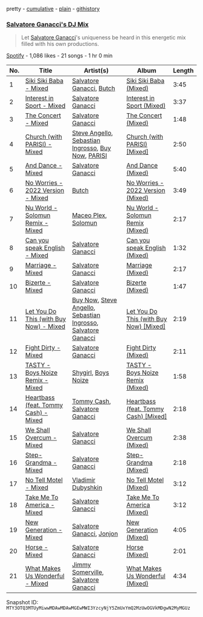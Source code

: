 pretty - [cumulative](/playlists/cumulative/37i9dQZF1DX6MHmZWmSG0W.md) - [plain](/playlists/plain/37i9dQZF1DX6MHmZWmSG0W) - [githistory](https://github.githistory.xyz/mackorone/spotify-playlist-archive/blob/main/playlists/plain/37i9dQZF1DX6MHmZWmSG0W)

### [Salvatore Ganacci's DJ Mix](https://open.spotify.com/playlist/37i9dQZF1DX6MHmZWmSG0W)

> Let <a href="spotify:artist:5PdkRVDASsw6P7QoqRpz0F">Salvatore Ganacci</a>'s uniqueness be heard in this energetic mix filled with his own productions.

[Spotify](https://open.spotify.com/user/spotify) - 1,086 likes - 21 songs - 1 hr 0 min

| No. | Title | Artist(s) | Album | Length |
|---|---|---|---|---|
| 1 | [Siki Siki Baba \- Mixed](https://open.spotify.com/track/6Dq4Ntc1FD1zXrzSjckEYC) | [Salvatore Ganacci](https://open.spotify.com/artist/5PdkRVDASsw6P7QoqRpz0F), [Butch](https://open.spotify.com/artist/1GpIknY20BVWsFGF8CdBBw) | [Siki Siki Baba \(Mixed\)](https://open.spotify.com/album/1TxBuKbCSxL9ZiDR8lnDpb) | 3:45 |
| 2 | [Interest in Sport \- Mixed](https://open.spotify.com/track/3VbPWcJZ0RYKQ6NxVxqVOY) | [Salvatore Ganacci](https://open.spotify.com/artist/5PdkRVDASsw6P7QoqRpz0F) | [Interest in Sport \(Mixed\)](https://open.spotify.com/album/4amPqPAoCPIon7VTnk1ZdR) | 3:37 |
| 3 | [The Concert \- Mixed](https://open.spotify.com/track/0ReTSluIODIuTIzTDJxvEy) | [Salvatore Ganacci](https://open.spotify.com/artist/5PdkRVDASsw6P7QoqRpz0F) | [The Concert \(Mixed\)](https://open.spotify.com/album/0WB0q4C1pyU78R8qKRe62e) | 1:48 |
| 4 | [Church \(with PARISI\) \- Mixed](https://open.spotify.com/track/50rzsaM9NTEmCw4vLmqQRE) | [Steve Angello](https://open.spotify.com/artist/4FqPRilb0Ja0TKG3RS3y4s), [Sebastian Ingrosso](https://open.spotify.com/artist/6hyMWrxGBsOx6sWcVj1DqP), [Buy Now](https://open.spotify.com/artist/7s2LRZMqnuMufCcNvu8eZJ), [PARISI](https://open.spotify.com/artist/1UJfZU4rQx3bJ3tGypRuAT) | [Church \(with PARISI\) \[Mixed\]](https://open.spotify.com/album/0SMrRf78Rk88Ye3OymbWHm) | 2:50 |
| 5 | [And Dance \- Mixed](https://open.spotify.com/track/58OyAeuAx3i1WNe2Sg45N5) | [Salvatore Ganacci](https://open.spotify.com/artist/5PdkRVDASsw6P7QoqRpz0F) | [And Dance \(Mixed\)](https://open.spotify.com/album/79sHKm3O5JaOLIYdWyrvMq) | 5:40 |
| 6 | [No Worries \- 2022 Version \- Mixed](https://open.spotify.com/track/3xNWZ0cXvAInDIaqJB9lmD) | [Butch](https://open.spotify.com/artist/5kLzaeSHrmS7okc5XNE6lv) | [No Worries \- 2022 Version \(Mixed\)](https://open.spotify.com/album/6kdKTtIMMo2kBe5XkRE0QQ) | 3:49 |
| 7 | [Nu World \- Solomun Remix \- Mixed](https://open.spotify.com/track/1sjsVuC4Q1i9du1RWPW7Ft) | [Maceo Plex](https://open.spotify.com/artist/3TXQ1ddouwQAI78hV4hXDj), [Solomun](https://open.spotify.com/artist/5wJK4kQAkVGjqM9x46KQOC) | [Nu World \- Solomun Remix \(Mixed\)](https://open.spotify.com/album/7sTkdQcFLhU66D972Wl7oo) | 2:17 |
| 8 | [Can you speak English \- Mixed](https://open.spotify.com/track/4OPfq9RRRznMPhcOvmG9HP) | [Salvatore Ganacci](https://open.spotify.com/artist/5PdkRVDASsw6P7QoqRpz0F) | [Can you speak English \(Mixed\)](https://open.spotify.com/album/4vTlFXIt6WVptyfdsFVgK3) | 1:32 |
| 9 | [Marriage \- Mixed](https://open.spotify.com/track/2ZmTIrDzzKZT8ovekN9Z01) | [Salvatore Ganacci](https://open.spotify.com/artist/5PdkRVDASsw6P7QoqRpz0F) | [Marriage \(Mixed\)](https://open.spotify.com/album/4QQgFnIhN6f1CPB7qgJvBu) | 2:17 |
| 10 | [Bizerte \- Mixed](https://open.spotify.com/track/2AyMGCc1KxJf3sT3JqGOIh) | [Salvatore Ganacci](https://open.spotify.com/artist/5PdkRVDASsw6P7QoqRpz0F) | [Bizerte \(Mixed\)](https://open.spotify.com/album/2qhDCxY9G8KpxvByt89KDf) | 1:47 |
| 11 | [Let You Do This \(with Buy Now\) \- Mixed](https://open.spotify.com/track/2Hiw33bI4x8olA2XrTstl9) | [Buy Now](https://open.spotify.com/artist/7s2LRZMqnuMufCcNvu8eZJ), [Steve Angello](https://open.spotify.com/artist/4FqPRilb0Ja0TKG3RS3y4s), [Sebastian Ingrosso](https://open.spotify.com/artist/6hyMWrxGBsOx6sWcVj1DqP), [Salvatore Ganacci](https://open.spotify.com/artist/5PdkRVDASsw6P7QoqRpz0F) | [Let You Do This \(with Buy Now\) \[Mixed\]](https://open.spotify.com/album/5wbSRV1ofo7I6i6rdKBC7u) | 2:19 |
| 12 | [Fight Dirty \- Mixed](https://open.spotify.com/track/6I0oTtHOzGp1N9rM04FNx1) | [Salvatore Ganacci](https://open.spotify.com/artist/5PdkRVDASsw6P7QoqRpz0F) | [Fight Dirty \(Mixed\)](https://open.spotify.com/album/6DEi0Yie8MfO1mj3MTloOa) | 2:11 |
| 13 | [TASTY \- Boys Noize Remix \- Mixed](https://open.spotify.com/track/3etPUXZlImQMB1GQBySdmn) | [Shygirl](https://open.spotify.com/artist/3M3wTTCDwicRubwMyHyEDy), [Boys Noize](https://open.spotify.com/artist/62k5LKMhymqlDNo2DWOvvv) | [TASTY \- Boys Noize Remix \(Mixed\)](https://open.spotify.com/album/1BlQPRqw02alFNxSsmXZav) | 1:58 |
| 14 | [Heartbass \(feat\. Tommy Cash\) \- Mixed](https://open.spotify.com/track/41uvCyYZ7yWQncNDo3NnDM) | [Tommy Cash](https://open.spotify.com/artist/44XzG6GoJZNtkIGW19hsUK), [Salvatore Ganacci](https://open.spotify.com/artist/5PdkRVDASsw6P7QoqRpz0F) | [Heartbass \(feat\. Tommy Cash\) \[Mixed\]](https://open.spotify.com/album/2eNSUkyGMhPhDORn8FvacX) | 2:18 |
| 15 | [We Shall Overcum \- Mixed](https://open.spotify.com/track/2X469hTGtoo0uO777pJTu5) | [Salvatore Ganacci](https://open.spotify.com/artist/5PdkRVDASsw6P7QoqRpz0F) | [We Shall Overcum \(Mixed\)](https://open.spotify.com/album/2pH6y8tQWjTXb5NQDnZqra) | 2:38 |
| 16 | [Step\-Grandma \- Mixed](https://open.spotify.com/track/3eAPpfcGv3JRPaqNA0RI7H) | [Salvatore Ganacci](https://open.spotify.com/artist/5PdkRVDASsw6P7QoqRpz0F) | [Step\-Grandma \(Mixed\)](https://open.spotify.com/album/2UL0cvoyDd6UxJxXMZUMh1) | 2:18 |
| 17 | [No Tell Motel \- Mixed](https://open.spotify.com/track/0fn7EKXPNBeEmb8ZmbSbGD) | [Vladimir Dubyshkin](https://open.spotify.com/artist/1ZzmTycawZ9YbMeiKcfKLL) | [No Tell Motel \(Mixed\)](https://open.spotify.com/album/1V19HMvcCmeRN7GYRLlgG0) | 3:12 |
| 18 | [Take Me To America \- Mixed](https://open.spotify.com/track/6xKMGe9i8xMGZBceRG1LWx) | [Salvatore Ganacci](https://open.spotify.com/artist/5PdkRVDASsw6P7QoqRpz0F) | [Take Me To America \(Mixed\)](https://open.spotify.com/album/56Vfx5jx85xwz3TI58TM8D) | 3:12 |
| 19 | [New Generation \- Mixed](https://open.spotify.com/track/33SgXOjByuShq39vNLhZ6f) | [Salvatore Ganacci](https://open.spotify.com/artist/5PdkRVDASsw6P7QoqRpz0F), [Jonjon](https://open.spotify.com/artist/5l8xCiqHtpk3XDXJ2ZfgK7) | [New Generation \(Mixed\)](https://open.spotify.com/album/53Z44hBbBUeUwq9HEciKR3) | 4:05 |
| 20 | [Horse \- Mixed](https://open.spotify.com/track/5SwTqtm0Bs0wfjsR5tXf1B) | [Salvatore Ganacci](https://open.spotify.com/artist/5PdkRVDASsw6P7QoqRpz0F) | [Horse \(Mixed\)](https://open.spotify.com/album/1kXlZpC8l8YcMlFpA0X0KL) | 2:01 |
| 21 | [What Makes Us Wonderful \- Mixed](https://open.spotify.com/track/6kp6Y7ot56PbQfeAtuRCyp) | [Jimmy Somerville](https://open.spotify.com/artist/6LQeBFIfD4C22RJVVjQ6S7), [Salvatore Ganacci](https://open.spotify.com/artist/5PdkRVDASsw6P7QoqRpz0F) | [What Makes Us Wonderful \(Mixed\)](https://open.spotify.com/album/1WAt66q7CGDngTS6TTmdy4) | 4:34 |

Snapshot ID: `MTY3OTQ3MTUyMiwwMDAwMDAwMGEwMWI3YzcyNjY5ZmUxYmQ2MzUwOGVkMDgwN2MyMGUz`
